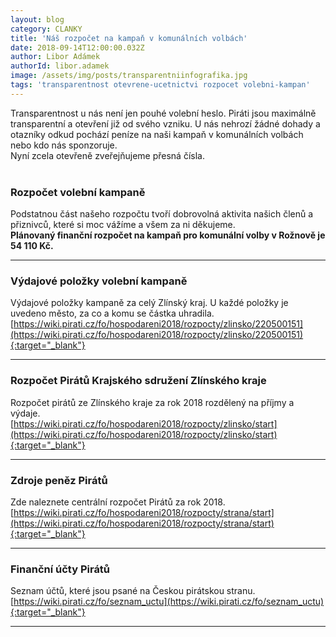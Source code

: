 ```yaml
---
layout: blog
category: CLANKY
title: 'Náš rozpočet na kampaň v komunálních volbách'
date: 2018-09-14T12:00:00.032Z
author: Libor Adámek
authorId: libor.adamek
image: /assets/img/posts/transparentniinfografika.jpg
tags: 'transparentnost otevrene-ucetnictvi rozpocet volebni-kampan'
---
```

Transparentnost u nás není jen pouhé volební heslo. Piráti jsou maximálně transparentní a otevření již od svého vzniku. 
U nás nehrozí žádné dohady a otazníky odkud pochází peníze na naši kampaň v komunálních volbách nebo kdo nás sponzoruje.<br /> 
Nyní zcela otevřeně zveřejňujeme přesná čísla.<br /><br />


### Rozpočet volební kampaně
Podstatnou část našeho rozpočtu tvoří dobrovolná aktivita našich členů a přiznivců, které si moc vážíme a všem za ni děkujeme.<br />
**Plánovaný finanční rozpočet na kampaň pro komunální volby v Rožnově je 54 110 Kč.**

---

### Výdajové položky volební kampaně
Výdajové položky kampaně za celý Zlínský kraj. U každé položky je uvedeno město, za co a komu se částka uhradila.<br />
[https://wiki.pirati.cz/fo/hospodareni2018/rozpocty/zlinsko/220500151](https://wiki.pirati.cz/fo/hospodareni2018/rozpocty/zlinsko/220500151){:target="_blank"}

---

### Rozpočet Pirátů Krajského sdružení Zlínského kraje
Rozpočet pirátů ze Zlínského kraje za rok 2018 rozdělený na příjmy a výdaje.<br />
[https://wiki.pirati.cz/fo/hospodareni2018/rozpocty/zlinsko/start](https://wiki.pirati.cz/fo/hospodareni2018/rozpocty/zlinsko/start){:target="_blank"}

---

### Zdroje peněz Pirátů
Zde naleznete centrální rozpočet Pirátů za rok 2018.<br />
[https://wiki.pirati.cz/fo/hospodareni2018/rozpocty/strana/start](https://wiki.pirati.cz/fo/hospodareni2018/rozpocty/strana/start){:target="_blank"}

---

### Finanční účty Pirátů
Seznam účtů, které jsou psané na Českou pirátskou stranu.<br />
[https://wiki.pirati.cz/fo/seznam_uctu](https://wiki.pirati.cz/fo/seznam_uctu){:target="_blank"}

- - -
